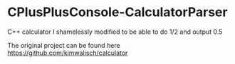 # CPlusPlusConsole-CalculatorParser
C++ calculator I shamelessly modified to be able to do 1/2 and output 0.5

The original project can be found here https://github.com/kimwalisch/calculator
